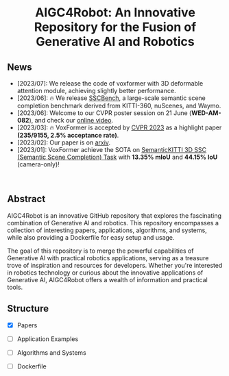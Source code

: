 <div align="center">   
  
# AIGC4Robot: An Innovative Repository for the Fusion of Generative AI and Robotics
</div>


## News
- [2023/07]: We release the code of voxformer with 3D deformable attention module, achieving slightly better performance. 
- [2023/06]: 🔥 We release [SSCBench](https://github.com/ai4ce/SSCBench), a large-scale semantic scene completion benchmark derived from KITTI-360, nuScenes, and Waymo. 
- [2023/06]: Welcome to our CVPR poster session on 21 June (**WED-AM-082**), and check our [online video](https://www.youtube.com/watch?v=L0M9ayR316g).
- [2023/03]: 🔥 VoxFormer is accepted by [CVPR 2023](https://cvpr2023.thecvf.com/) as a highlight paper **(235/9155, 2.5% acceptance rate)**.
- [2023/02]: Our paper is on [arxiv](https://arxiv.org/abs/2302.12251).
- [2023/01]: VoxFormer achieve the SOTA on [SemanticKITTI 3D SSC (Semantic Scene Completion) Task](http://www.semantic-kitti.org/tasks.html#ssc) with **13.35% mIoU** and **44.15% IoU** (camera-only)!
</br>


## Abstract
AIGC4Robot is an innovative GitHub repository that explores the fascinating combination of Generative AI and robotics. This repository encompasses a collection of interesting papers, applications, algorithms, and systems, while also providing a Dockerfile for easy setup and usage.

The goal of this repository is to merge the powerful capabilities of Generative AI with practical robotics applications, serving as a treasure trove of inspiration and resources for developers. Whether you're interested in robotics technology or curious about the innovative applications of Generative AI, AIGC4Robot offers a wealth of information and practical tools.


 
## Structure

- [x] Papers
- [ ] Application Examples
- [ ] Algorithms and Systems
- [ ] Dockerfile




